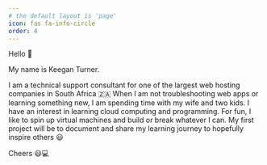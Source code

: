 ```yaml
---
# the default layout is 'page'
icon: fas fa-info-circle
order: 4
---
```


<!-- Add Markdown syntax content to file `_tabs/about.md`{: .filepath } and it will show up on this page.-->
<!-- {: .prompt-tip } --> 

Hello 👋

My name is Keegan Turner. 

I am a technical support consultant for one of the largest web hosting companies in South Africa 🇿🇦
When I am not troubleshooting web apps or learning something new, I am spending time with my wife and two kids. 
I have an interest in learning cloud computing and programming. 
For fun, I like to spin up virtual machines and build or break whatever I can. 
My first project will be to document and share my learning journey to hopefully inspire others 😃

Cheers 😃💻

